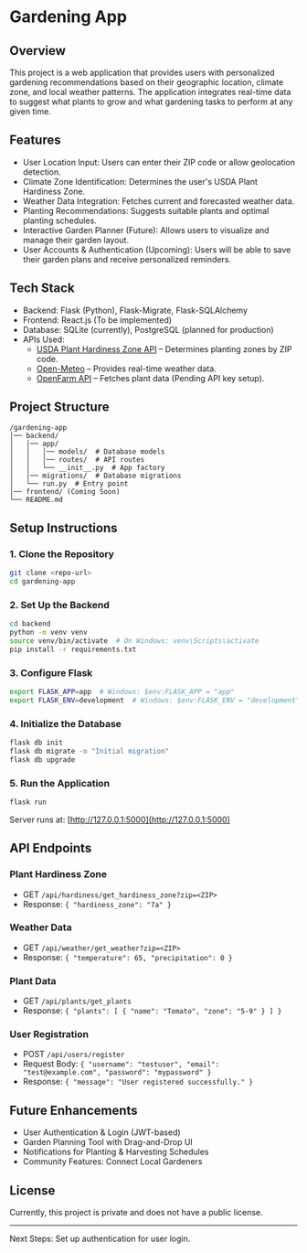 # Gardening App

## Overview

This project is a web application that provides users with personalized gardening recommendations based on their geographic location, climate zone, and local weather patterns. The application integrates real-time data to suggest what plants to grow and what gardening tasks to perform at any given time.

## Features

-   User Location Input: Users can enter their ZIP code or allow geolocation detection.
-   Climate Zone Identification: Determines the user's USDA Plant Hardiness Zone.
-   Weather Data Integration: Fetches current and forecasted weather data.
-   Planting Recommendations: Suggests suitable plants and optimal planting schedules.
-   Interactive Garden Planner (Future): Allows users to visualize and manage their garden layout.
-   User Accounts & Authentication (Upcoming): Users will be able to save their garden plans and receive personalized reminders.

## Tech Stack

-   Backend: Flask (Python), Flask-Migrate, Flask-SQLAlchemy
-   Frontend: React.js (To be implemented)
-   Database: SQLite (currently), PostgreSQL (planned for production)
-   APIs Used:
    -   [USDA Plant Hardiness Zone API](https://phzmapi.org/) – Determines planting zones by ZIP code.
    -   [Open-Meteo](https://open-meteo.com/) – Provides real-time weather data.
    -   [OpenFarm API](https://openfarm.cc/) – Fetches plant data (Pending API key setup).

## Project Structure

```
/gardening-app
│── backend/
│   │── app/
│   │   │── models/  # Database models
│   │   │── routes/  # API routes
│   │   └── __init__.py  # App factory
│   │── migrations/  # Database migrations
│   └── run.py  # Entry point
│── frontend/ (Coming Soon)
└── README.md
```

## Setup Instructions

### 1. Clone the Repository

```bash
git clone <repo-url>
cd gardening-app
```

### 2. Set Up the Backend

```bash
cd backend
python -m venv venv
source venv/bin/activate  # On Windows: venv\Scripts\activate
pip install -r requirements.txt
```

### 3. Configure Flask

```bash
export FLASK_APP=app  # Windows: $env:FLASK_APP = "app"
export FLASK_ENV=development  # Windows: $env:FLASK_ENV = "development"
```

### 4. Initialize the Database

```bash
flask db init
flask db migrate -m "Initial migration"
flask db upgrade
```

### 5. Run the Application

```bash
flask run
```

Server runs at: [http://127.0.0.1:5000](http://127.0.0.1:5000)

## API Endpoints

### Plant Hardiness Zone

-   GET `/api/hardiness/get_hardiness_zone?zip=<ZIP>`
-   Response: `{ "hardiness_zone": "7a" }`

### Weather Data

-   GET `/api/weather/get_weather?zip=<ZIP>`
-   Response: `{ "temperature": 65, "precipitation": 0 }`

### Plant Data

-   GET `/api/plants/get_plants`
-   Response: `{ "plants": [ { "name": "Tomato", "zone": "5-9" } ] }`

### User Registration

-   POST `/api/users/register`
-   Request Body: `{ "username": "testuser", "email": "test@example.com", "password": "mypassword" }`
-   Response: `{ "message": "User registered successfully." }`

## Future Enhancements

-   User Authentication & Login (JWT-based)
-   Garden Planning Tool with Drag-and-Drop UI
-   Notifications for Planting & Harvesting Schedules
-   Community Features: Connect Local Gardeners

## License

Currently, this project is private and does not have a public license.

---

Next Steps: Set up authentication for user login.
